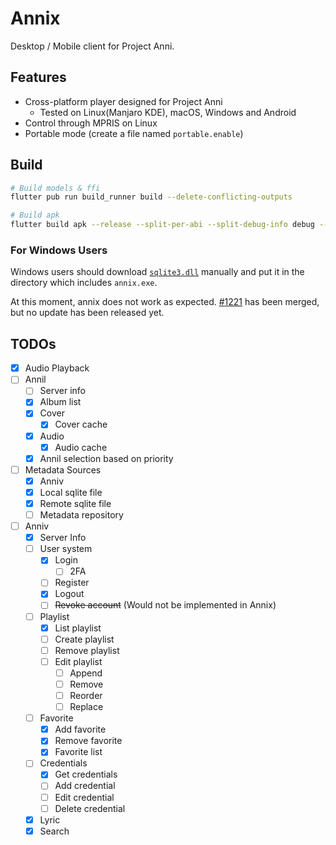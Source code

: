 # Annix

Desktop / Mobile client for Project Anni.

## Features

- Cross-platform player designed for Project Anni
  - Tested on Linux(Manjaro KDE), macOS, Windows and Android
- Control through MPRIS on Linux
- Portable mode (create a file named `portable.enable`)

## Build

```bash
# Build models & ffi
flutter pub run build_runner build --delete-conflicting-outputs

# Build apk
flutter build apk --release --split-per-abi --split-debug-info debug --obfuscate
```

### For Windows Users

Windows users should download
[`sqlite3.dll`](https://github.com/tekartik/sqflite/raw/master/sqflite_common_ffi/lib/src/windows/sqlite3.dll)
manually and put it in the directory which includes `annix.exe`.

At this moment, annix does not work as expected. [#1221](https://github.com/bluefireteam/audioplayers/pull/1221) has been merged, but no update has been released yet.

## TODOs

- [x] Audio Playback
- [ ] Annil
  - [ ] Server info
  - [x] Album list
  - [x] Cover
    - [x] Cover cache
  - [x] Audio
    - [x] Audio cache
  - [x] Annil selection based on priority
- [ ] Metadata Sources
  - [x] Anniv
  - [x] Local sqlite file
  - [x] Remote sqlite file
  - [ ] Metadata repository
- [ ] Anniv
  - [x] Server Info
  - [ ] User system
    - [x] Login
      - [ ] 2FA
    - [ ] Register
    - [x] Logout
    - [ ] ~~Revoke account~~ (Would not be implemented in Annix)
  - [ ] Playlist
    - [x] List playlist
    - [ ] Create playlist
    - [ ] Remove playlist
    - [ ] Edit playlist
      - [ ] Append
      - [ ] Remove
      - [ ] Reorder
      - [ ] Replace
  - [ ] Favorite
    - [x] Add favorite
    - [x] Remove favorite
    - [x] Favorite list
  - [ ] Credentials
    - [x] Get credentials
    - [ ] Add credential
    - [ ] Edit credential
    - [ ] Delete credential
  - [x] Lyric
  - [x] Search
